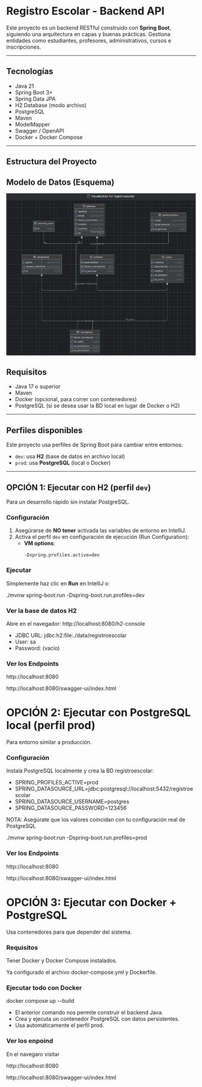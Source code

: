 # Registro Escolar - Backend API

Este proyecto es un backend RESTful construido con **Spring Boot**, siguiendo una arquitectura en capas y buenas prácticas. Gestiona entidades como estudiantes, profesores, administrativos, cursos e inscripciones.

---

## Tecnologías

- Java 21
- Spring Boot 3+
- Spring Data JPA
- H2 Database (modo archivo)
- PostgreSQL
- Maven
- ModelMapper
- Swagger / OpenAPI
- Docker + Docker Compose

---

## Estructura del Proyecto

## Modelo de Datos (Esquema)

![img.png](img.png)

## Requisitos

- Java 17 o superior
- Maven
- Docker (opcional, para correr con contenedores)
- PostgreSQL (si se desea usar la BD local en lugar de Docker o H2)

---

## Perfiles disponibles

Este proyecto usa perfiles de Spring Boot para cambiar entre entornos:

- `dev`: usa **H2** (base de datos en archivo local)
- `prod`: usa **PostgreSQL** (local o Docker)

---

## OPCIÓN 1: Ejecutar con H2 (perfil `dev`)

Para un desarrollo rápido sin instalar PostgreSQL.

### Configuración

1. Asegúrarse de **NO tener** activada las variables de entorno en IntelliJ.
2. Activa el perfil `dev` en configuración de ejecución (Run Configuration):
    - **VM options**:
      ```
      -Dspring.profiles.active=dev
      ```

### Ejecutar

Simplemente haz clic en **Run** en IntelliJ o:

./mvnw spring-boot:run -Dspring-boot.run.profiles=dev

### Ver la base de datos H2
Abre en el navegador:
http://localhost:8080/h2-console

- JDBC URL: jdbc:h2:file:./data/registroescolar
- User: sa
- Password: (vacío)

### Ver los Endpoints
  http://localhost:8080

  http://localhost:8080/swagger-ui/index.html


# OPCIÓN 2: Ejecutar con PostgreSQL local (perfil prod)
Para entorno similar a producción.

### Configuración
Instala PostgreSQL localmente y crea la BD registroescolar: 

- SPRING_PROFILES_ACTIVE=prod
- SPRING_DATASOURCE_URL=jdbc:postgresql://localhost:5432/registroescolar
- SPRING_DATASOURCE_USERNAME=postgres
- SPRING_DATASOURCE_PASSWORD=123456

NOTA: Asegúrate que los valores coincidan con tu configuración real de PostgreSQL

./mvnw spring-boot:run -Dspring-boot.run.profiles=prod

### Ver los Endpoints
http://localhost:8080

http://localhost:8080/swagger-ui/index.html


# OPCIÓN 3: Ejecutar con Docker + PostgreSQL
Usa contenedores para que depender del sistema.

### Requisitos
Tener Docker y Docker Compose instalados.

Ya configurado el archivo docker-compose.yml y Dockerfile.

### Ejecutar todo con Docker

docker compose up --build

- El anterior comando nos permite construir el backend Java. 
- Crea y ejecuta un contenedor PostgreSQL con datos persistentes.
- Usa automáticamente el perfil prod.

### Ver los enpoind

En el navegaro visitar

http://localhost:8080

http://localhost:8080/swagger-ui/index.html


```bash
